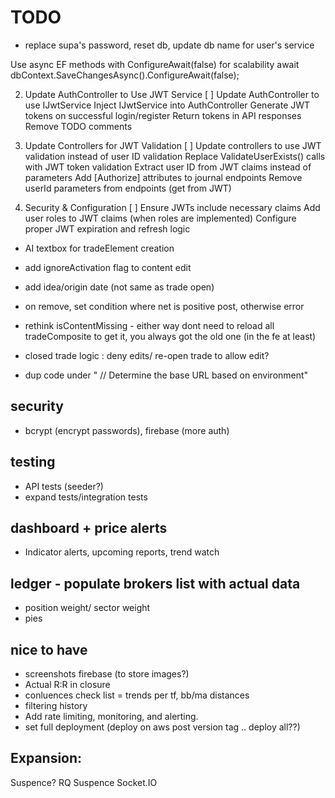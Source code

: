 ﻿
# TODO
- replace supa's password, reset db, update db name for user's service


Use async EF methods with ConfigureAwait(false) for scalability
  await dbContext.SaveChangesAsync().ConfigureAwait(false);

2. Update AuthController to Use JWT Service
[ ] Update AuthController to use IJwtService
Inject IJwtService into AuthController
Generate JWT tokens on successful login/register
Return tokens in API responses
Remove TODO comments

3. Update Controllers for JWT Validation
[ ] Update controllers to use JWT validation instead of user ID validation
Replace ValidateUserExists() calls with JWT token validation
Extract user ID from JWT claims instead of parameters
Add [Authorize] attributes to journal endpoints
Remove userId parameters from endpoints (get from JWT)

4. Security & Configuration
[ ] Ensure JWTs include necessary claims
Add user roles to JWT claims (when roles are implemented)
Configure proper JWT expiration and refresh logic

- AI textbox for tradeElement creation
- add ignoreActivation flag to content edit
- add idea/origin date (not same as trade open)
- on remove, set condition where net is positive post, otherwise error
- rethink isContentMissing - either way dont need to reload all tradeComposite to get it, you always got the old one (in the fe at least)
- closed trade logic : deny edits/ re-open trade to allow edit?

- dup code under " // Determine the base URL based on environment"

## security
 - bcrypt (encrypt passwords), firebase (more auth)

## testing
- API tests (seeder?)
- expand tests/integration tests

## dashboard + price alerts
- Indicator alerts, upcoming reports, trend watch

## ledger - populate brokers list with actual data
- position weight/ sector weight
- pies

## nice to have
- screenshots firebase (to store images?)
- Actual R:R in closure
- conluences check list = trends per tf, bb/ma distances
- filtering history
- Add rate limiting, monitoring, and alerting.
- set full deployment (deploy on aws post version tag .. deploy all??)

## Expansion:
Suspence? RQ Suspence
Socket.IO